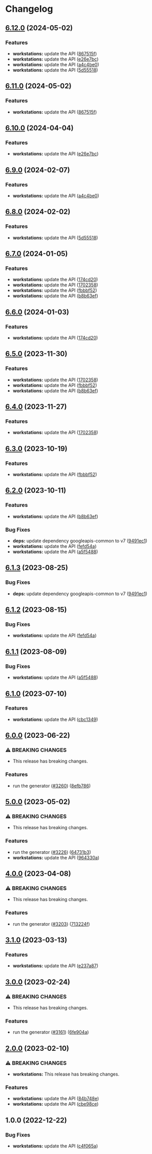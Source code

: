 # Changelog

## [6.12.0](https://github.com/googleapis/google-api-nodejs-client/compare/workstations-v6.11.0...workstations-v6.12.0) (2024-05-02)


### Features

* **workstations:** update the API ([867515f](https://github.com/googleapis/google-api-nodejs-client/commit/867515ff691803da59aac961866bb6afb224a642))
* **workstations:** update the API ([e26e7bc](https://github.com/googleapis/google-api-nodejs-client/commit/e26e7bc4f8638a0408abd7bc336ececf2acdf886))
* **workstations:** update the API ([a4c4be0](https://github.com/googleapis/google-api-nodejs-client/commit/a4c4be060ff7319e1d279f496c830582214e15a2))
* **workstations:** update the API ([5d55518](https://github.com/googleapis/google-api-nodejs-client/commit/5d555180a399118bc2992ddcafbe4e4dfba13089))

## [6.11.0](https://github.com/googleapis/google-api-nodejs-client/compare/workstations-v6.10.0...workstations-v6.11.0) (2024-05-02)


### Features

* **workstations:** update the API ([867515f](https://github.com/googleapis/google-api-nodejs-client/commit/867515ff691803da59aac961866bb6afb224a642))

## [6.10.0](https://github.com/googleapis/google-api-nodejs-client/compare/workstations-v6.9.0...workstations-v6.10.0) (2024-04-04)


### Features

* **workstations:** update the API ([e26e7bc](https://github.com/googleapis/google-api-nodejs-client/commit/e26e7bc4f8638a0408abd7bc336ececf2acdf886))

## [6.9.0](https://github.com/googleapis/google-api-nodejs-client/compare/workstations-v6.8.0...workstations-v6.9.0) (2024-02-07)


### Features

* **workstations:** update the API ([a4c4be0](https://github.com/googleapis/google-api-nodejs-client/commit/a4c4be060ff7319e1d279f496c830582214e15a2))

## [6.8.0](https://github.com/googleapis/google-api-nodejs-client/compare/workstations-v6.7.0...workstations-v6.8.0) (2024-02-02)


### Features

* **workstations:** update the API ([5d55518](https://github.com/googleapis/google-api-nodejs-client/commit/5d555180a399118bc2992ddcafbe4e4dfba13089))

## [6.7.0](https://github.com/googleapis/google-api-nodejs-client/compare/workstations-v6.6.0...workstations-v6.7.0) (2024-01-05)


### Features

* **workstations:** update the API ([174cd20](https://github.com/googleapis/google-api-nodejs-client/commit/174cd20129e81ebf20c3e30e77520916e3ef4ae7))
* **workstations:** update the API ([1702358](https://github.com/googleapis/google-api-nodejs-client/commit/1702358df2c540b35d0e6c3dfc693e337ad22396))
* **workstations:** update the API ([fbbbf52](https://github.com/googleapis/google-api-nodejs-client/commit/fbbbf52df234ae40aba0c41d29b7f83494b74db9))
* **workstations:** update the API ([b8b63ef](https://github.com/googleapis/google-api-nodejs-client/commit/b8b63ef6c0665de2cdc5534f0f6a060c04a530cb))

## [6.6.0](https://github.com/googleapis/google-api-nodejs-client/compare/workstations-v6.5.0...workstations-v6.6.0) (2024-01-03)


### Features

* **workstations:** update the API ([174cd20](https://github.com/googleapis/google-api-nodejs-client/commit/174cd20129e81ebf20c3e30e77520916e3ef4ae7))

## [6.5.0](https://github.com/googleapis/google-api-nodejs-client/compare/workstations-v6.4.0...workstations-v6.5.0) (2023-11-30)


### Features

* **workstations:** update the API ([1702358](https://github.com/googleapis/google-api-nodejs-client/commit/1702358df2c540b35d0e6c3dfc693e337ad22396))
* **workstations:** update the API ([fbbbf52](https://github.com/googleapis/google-api-nodejs-client/commit/fbbbf52df234ae40aba0c41d29b7f83494b74db9))
* **workstations:** update the API ([b8b63ef](https://github.com/googleapis/google-api-nodejs-client/commit/b8b63ef6c0665de2cdc5534f0f6a060c04a530cb))

## [6.4.0](https://github.com/googleapis/google-api-nodejs-client/compare/workstations-v6.3.0...workstations-v6.4.0) (2023-11-27)


### Features

* **workstations:** update the API ([1702358](https://github.com/googleapis/google-api-nodejs-client/commit/1702358df2c540b35d0e6c3dfc693e337ad22396))

## [6.3.0](https://github.com/googleapis/google-api-nodejs-client/compare/workstations-v6.2.0...workstations-v6.3.0) (2023-10-19)


### Features

* **workstations:** update the API ([fbbbf52](https://github.com/googleapis/google-api-nodejs-client/commit/fbbbf52df234ae40aba0c41d29b7f83494b74db9))

## [6.2.0](https://github.com/googleapis/google-api-nodejs-client/compare/workstations-v6.1.3...workstations-v6.2.0) (2023-10-11)


### Features

* **workstations:** update the API ([b8b63ef](https://github.com/googleapis/google-api-nodejs-client/commit/b8b63ef6c0665de2cdc5534f0f6a060c04a530cb))


### Bug Fixes

* **deps:** update dependency googleapis-common to v7 ([9491ec1](https://github.com/googleapis/google-api-nodejs-client/commit/9491ec1cdc3c413e7d73edcfcd59cf5c28a7c855))
* **workstations:** update the API ([fefd54a](https://github.com/googleapis/google-api-nodejs-client/commit/fefd54ada1f3cde6066289b2b8a7e046566df19c))
* **workstations:** update the API ([a5f5488](https://github.com/googleapis/google-api-nodejs-client/commit/a5f5488c31b68858468a7d0e4017f560fee13727))

## [6.1.3](https://github.com/googleapis/google-api-nodejs-client/compare/workstations-v6.1.2...workstations-v6.1.3) (2023-08-25)


### Bug Fixes

* **deps:** update dependency googleapis-common to v7 ([9491ec1](https://github.com/googleapis/google-api-nodejs-client/commit/9491ec1cdc3c413e7d73edcfcd59cf5c28a7c855))

## [6.1.2](https://github.com/googleapis/google-api-nodejs-client/compare/workstations-v6.1.1...workstations-v6.1.2) (2023-08-15)


### Bug Fixes

* **workstations:** update the API ([fefd54a](https://github.com/googleapis/google-api-nodejs-client/commit/fefd54ada1f3cde6066289b2b8a7e046566df19c))

## [6.1.1](https://github.com/googleapis/google-api-nodejs-client/compare/workstations-v6.1.0...workstations-v6.1.1) (2023-08-09)


### Bug Fixes

* **workstations:** update the API ([a5f5488](https://github.com/googleapis/google-api-nodejs-client/commit/a5f5488c31b68858468a7d0e4017f560fee13727))

## [6.1.0](https://github.com/googleapis/google-api-nodejs-client/compare/workstations-v6.0.0...workstations-v6.1.0) (2023-07-10)


### Features

* **workstations:** update the API ([cbc1349](https://github.com/googleapis/google-api-nodejs-client/commit/cbc13493f572f7974e0dfb8bf9782809ee768532))

## [6.0.0](https://github.com/googleapis/google-api-nodejs-client/compare/workstations-v5.0.0...workstations-v6.0.0) (2023-06-22)


### ⚠ BREAKING CHANGES

* This release has breaking changes.

### Features

* run the generator ([#3260](https://github.com/googleapis/google-api-nodejs-client/issues/3260)) ([8efb786](https://github.com/googleapis/google-api-nodejs-client/commit/8efb7861b7da4bc1472a4b654e46f90b29fbff20))

## [5.0.0](https://github.com/googleapis/google-api-nodejs-client/compare/workstations-v4.0.0...workstations-v5.0.0) (2023-05-02)


### ⚠ BREAKING CHANGES

* This release has breaking changes.

### Features

* run the generator ([#3226](https://github.com/googleapis/google-api-nodejs-client/issues/3226)) ([64731b3](https://github.com/googleapis/google-api-nodejs-client/commit/64731b38b8b60b082da5456914546850d152d677))
* **workstations:** update the API ([964330a](https://github.com/googleapis/google-api-nodejs-client/commit/964330a05b2cf4bfb96e4c37b099e947cf4217ee))

## [4.0.0](https://github.com/googleapis/google-api-nodejs-client/compare/workstations-v3.1.0...workstations-v4.0.0) (2023-04-08)


### ⚠ BREAKING CHANGES

* This release has breaking changes.

### Features

* run the generator ([#3203](https://github.com/googleapis/google-api-nodejs-client/issues/3203)) ([713224f](https://github.com/googleapis/google-api-nodejs-client/commit/713224fe0271843ea61b5d5cbd434ed2aa7b4d69))

## [3.1.0](https://github.com/googleapis/google-api-nodejs-client/compare/workstations-v3.0.0...workstations-v3.1.0) (2023-03-13)


### Features

* **workstations:** update the API ([e237a87](https://github.com/googleapis/google-api-nodejs-client/commit/e237a8796f822d18df714a37c1dbce69db116233))

## [3.0.0](https://github.com/googleapis/google-api-nodejs-client/compare/workstations-v2.0.0...workstations-v3.0.0) (2023-02-24)


### ⚠ BREAKING CHANGES

* This release has breaking changes.

### Features

* run the generator ([#3161](https://github.com/googleapis/google-api-nodejs-client/issues/3161)) ([6fe904a](https://github.com/googleapis/google-api-nodejs-client/commit/6fe904a5f056b3e3789b80111b9b3eecba2dc9e7))

## [2.0.0](https://github.com/googleapis/google-api-nodejs-client/compare/workstations-v1.0.0...workstations-v2.0.0) (2023-02-10)


### ⚠ BREAKING CHANGES

* **workstations:** This release has breaking changes.

### Features

* **workstations:** update the API ([84b748e](https://github.com/googleapis/google-api-nodejs-client/commit/84b748e71d395e8652450252fc6051bb16659c8a))
* **workstations:** update the API ([cbe98ce](https://github.com/googleapis/google-api-nodejs-client/commit/cbe98ce923d06e03d5fcc39798bec44ade43681c))

## 1.0.0 (2022-12-22)


### Bug Fixes

* **workstations:** update the API ([c4f065a](https://github.com/googleapis/google-api-nodejs-client/commit/c4f065ae0a41f07a9ac1356f254d4065409ae345))
